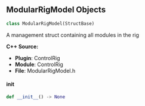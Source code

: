 ## ModularRigModel Objects

```python
class ModularRigModel(StructBase)
```

A management struct containing all modules in the rig

**C++ Source:**

- **Plugin**: ControlRig
- **Module**: ControlRig
- **File**: ModularRigModel.h

<a id="unreal.ModularRigModel.__init__"></a>

#### __init__

```python
def __init__() -> None
```

<a id="unreal.RigElement"></a>